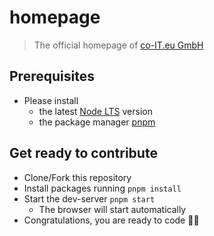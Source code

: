 # homepage

> The official homepage of [co-IT.eu GmbH](https://co-IT.eu)

## Prerequisites

- Please install
  - the latest [Node LTS](https://nodejs.org) version
  - the package manager [pnpm](https://pnpm.io/installation#using-npm)

## Get ready to contribute

- Clone/Fork this repository
- Install packages running `pnpm install`
- Start the dev-server `pnpm start`
  - The browser will start automatically
- Congratulations, you are ready to code 👩‍💻
